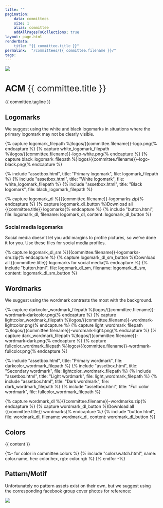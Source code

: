 ```yaml
---
title: ""
pagination:
    data: committees
    size: 1
    alias: committee
    addAllPagesToCollections: true
layout: page.html
renderData:
    title: "{{ committee.title }}"
permalink:  "/committees/{{ committee.filename }}/"
tags: 
---
```


<div>
  <div class="committee-container committee-title">
      <div class="committee-logo">
        <img src="{{ site.baseurl }}/assets/logos/{{ committee.filename }}-logo.png">
      </div>
      <div class="committee-description">
        <h1> ACM
          <span style="color: #{{ committee.hex }}; font-weight:400">{{ committee.title }}</span>
        </h1>
        <p> {{ committee.tagline }} </p>
      </div>
  </div>

  <h2>Logomarks</h2>
  <p>We suggest using the white and black logomarks in situations where the primary logomark may not be clearly visible.</p>
  {% capture logomark_filepath %}logos/{{committee.filename}}-logo.png{% endcapture %}
  {% capture white_logomark_filepath %}logos/{{committee.filename}}-logo-white.png{% endcapture %}
  {% capture black_logomark_filepath %}logos/{{committee.filename}}-logo-black.png{% endcapture %}

  {% include "assetbox.html", title: "Primary logomark", file: logomark_filepath %}
  {% include "assetbox.html", title: "White logomark", file: white_logomark_filepath %}
  {% include "assetbox.html", title: "Black logomark", file: black_logomark_filepath %}

  {% capture logomark_dl %}{{committee.filename}}-logomarks.zip{% endcapture %}
  {% capture logomark_dl_button %}Download all {{committee.title}} logomarks{% endcapture %}
  {% include "button.html", file: logomark_dl, filename: logomark_dl, content: logomark_dl_button %}
  
  <h3>Social media logomarks</h3>
  <p>Social media doesn't let you add margins to profile pictures, so we've done it for you. Use these files for social media profiles.</p>
  {% capture logomark_dl_sm %}{{committee.filename}}-logomarks-sm.zip{% endcapture %}
  {% capture logomark_dl_sm_button %}Download all {{committee.title}} logomarks for social media{% endcapture %}
  {% include "button.html", file: logomark_dl_sm, filename: logomark_dl_sm, content: logomark_dl_sm_button %}
  

  <h2>Wordmarks</h2>
  <p>We suggest using the wordmark contrasts the most with the background.</p>
  {% capture darkcolor_wordmark_filepath %}logos/{{committee.filename}}-wordmark-darkcolor.png{% endcapture %} 
  {% capture lightcolor_wordmark_filepath %}logos/{{committee.filename}}-wordmark-lightcolor.png{% endcapture %}
  {% capture light_wordmark_filepath %}logos/{{committee.filename}}-wordmark-light.png{% endcapture %}
  {% capture dark_wordmark_filepath %}logos/{{committee.filename}}-wordmark-dark.png{% endcapture %}
  {% capture fullcolor_wordmark_filepath %}logos/{{committee.filename}}-wordmark-fullcolor.png{% endcapture %}
  
  {% include "assetbox.html", title: "Primary wordmark", file: darkcolor_wordmark_filepath %}
  {% include "assetbox.html", title: "Secondary wordmark", file: lightcolor_wordmark_filepath %}
  {% include "assetbox.html", title: "Light wordmark", file: light_wordmark_filepath %}
  {% include "assetbox.html", title: "Dark wordmark", file: dark_wordmark_filepath %}
  {% include "assetbox.html", title: "Full color wordmark", file: fullcolor_wordmark_filepath %}

  {% capture wordmark_dl %}{{committee.filename}}-wordmarks.zip{% endcapture %}
  {% capture wordmark_dl_button %}Download all {{committee.title}} wordmarks{% endcapture %}
  {% include "button.html", file: wordmark_dl, filename: wordmark_dl, content: wordmark_dl_button %}

  <h2>Colors</h2>
  {{ content }}

  {%- for color in committee.colors %}
  {% include "colorswatch.html", name: color.name, hex: color.hex, rgb: color.rgb %}
  {% endfor -%}

  <h2>Pattern/Motif</h2>
  <p>Unfortunately no pattern assets exist on their own, but we suggest using the corresponding facebook group cover photos for reference:</p>
  <img class="image-full-width" src="{{ site.baseurl }}/assets/logos/{{ committee.filename }}-coverphoto.png">
</div>
